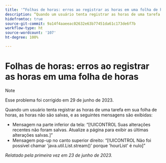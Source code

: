 ```yaml
---
title: '“Folhas de horas: erros ao registrar as horas em uma folha de horas”'
description: “Quando um usuário tenta registrar as horas de uma tarefa em sua folha de horas, as horas não são salvas, e algumas mensagens de erro são exibidas.”
hidefromtoc: true
source-git-commit: 9a14f4aaeeac02632e63b77451da61c173de6f7b
workflow-type: ht
source-wordcount: '107'
ht-degree: 100%

---
```



# Folhas de horas: erros ao registrar as horas em uma folha de horas

>[!NOTE]
>
>Esse problema foi corrigido em 29 de junho de 2023.

Quando um usuário tenta registrar as horas de uma tarefa em sua folha de horas, as horas não são salvas, e as seguintes mensagens são exibidas:

* Mensagem na parte inferior da tela: “[!UICONTROL Suas alterações recentes não foram salvas. Atualize a página para exibir as últimas alterações salvas.]”
* Mensagem pop-up no canto superior direito: “[!UICONTROL Não foi possível chamar &#39;java.util.List.stream()&#39; porque &#39;hourList&#39; é nulo]”

_Relatado pela primeira vez em 23 de junho de 2023._

